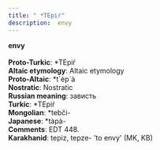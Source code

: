 ```yaml
---
title: " *TEpiŕ"
description:  envy
---
```

<p data-pagefind-weight="0.5">
<strong> envy</strong><br><br>
<strong>Proto-Turkic</strong>:  *TEpiŕ<br>
<strong>Altaic etymology</strong>:  Altaic etymology<br>
<strong> Proto-Altaic</strong>:  *t`èp`à<br>
<strong>Nostratic</strong>:  Nostratic<br>
<strong>Russian meaning</strong>:  зависть<br>
<strong>Turkic</strong>:  *TEpiŕ<br>
<strong>Mongolian</strong>:  *tebči-<br>
<strong>Japanese</strong>:  *tàpà-<br>
<strong>Comments</strong>:  EDT 448.<br>
<strong>Karakhanid</strong>:  tepiz, tepze- 'to envy' (MK, KB)<br>

</p>
